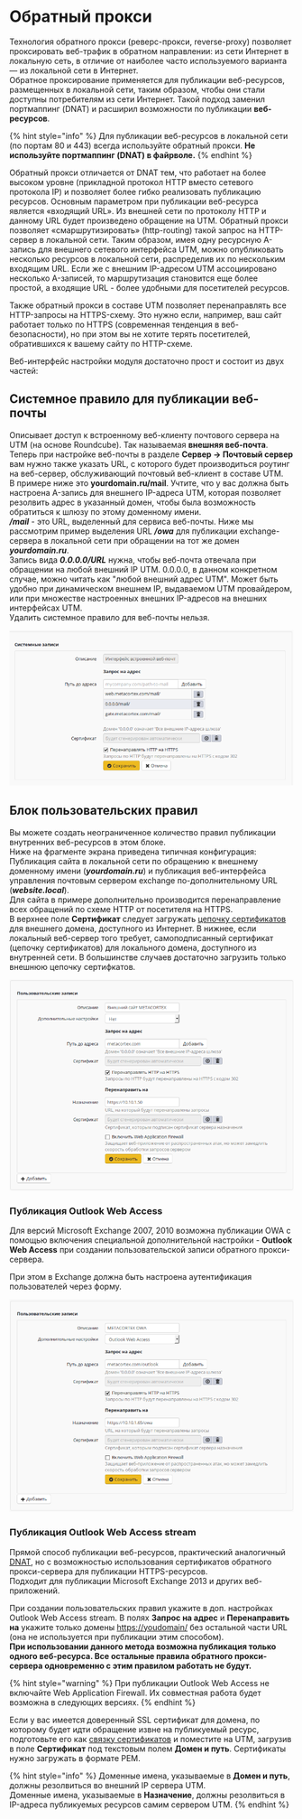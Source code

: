 # Обратный прокси

Технология обратного прокси (реверс-прокси, reverse-proxy) позволяет проксировать веб-трафик в обратном направлении: из сети Интернет в локальную сеть, в отличие от наиболее часто используемого варианта — из локальной сети в Интернет.\
Обратное проксирование применяется для публикации веб-ресурсов, размещенных в локальной сети, таким образом, чтобы они стали доступны потребителям из сети Интернет. Такой подход заменил портмаппинг (DNAT) и расширил возможности по публикации **веб-ресурсов**.

{% hint style="info" %}
Для публикации веб-ресурсов в локальной сети (по портам 80 и 443) всегда используйте обратный прокси. **Не используйте портмаппинг (DNAT) в файрволе.**
{% endhint %}

Обратный прокси отличается от DNAT тем, что работает на более высоком уровне (прикладной протокол HTTP вместо сетевого протокола IP) и позволяет более гибко реализовать публикацию ресурсов. Основным параметром при публикации веб-ресурса является «входящий URL». Из внешней сети по протоколу HTTP и данному URL будет произведено обращение на UTM. Обратный прокси позволяет «смаршрутизировать» (http-routing) такой запрос на HTTP-сервер в локальной сети. Таким образом, имея одну ресурсную A-запись для внешнего сетевого интерфейса UTM, можно опубликовать несколько ресурсов в локальной сети, распределив их по нескольким входящим URL. Если же с внешним IP-адресом UTM ассоциировано несколько A-записей, то маршрутизация становится еще более простой, а входящие URL - более удобными для посетителей ресурсов.

Также обратный прокси в составе UTM позволяет перенаправлять все HTTP-запросы на HTTPS-схему. Это нужно если, например, ваш сайт работает только по HTTPS (современная тенденция в веб-безопасности), но при этом вы не хотите терять посетителей, обратившихся к вашему сайту по HTTP-схеме.

Веб-интерфейс настройки модуля достаточно прост и состоит из двух частей:

## Системное правило для публикации веб-почты

Описывает доступ к встроенному веб-клиенту почтового сервера на UTM (на основе Roundcube). Так называемая **внешняя веб-почта**. Теперь при настройке веб-почты в разделе **Сервер -> Почтовый сервер** вам нужно также указать URL, с которого будет производиться роутинг на веб-сервер, обслуживающий почтовый веб-клиент в составе UTM.\
В примере ниже это **yourdomain.ru/mail**. Учтите, что у вас должна быть настроена A-запись для внешнего IP-адреса UTM, которая позволяет резолвить адрес в указанный домен, чтобы была возможность обратиться к шлюзу по этому доменному имени.\
_**/mail**_ - это URL, выделенный для сервиса веб-почты. Ниже мы рассмотрим пример выделения URL _**/owa**_ для публикации exchange-сервера в локальной сети при обращении на тот же домен _**yourdomain.ru**_.\
Запись вида _**0.0.0.0/URL**_ нужна, чтобы веб-почта отвечала при обращении на любой внешний IP UTM. 0.0.0.0, в данном конкретном случае, можно читать как "любой внешний адрес UTM". Может быть удобно при динамическом внешнем IP, выдаваемом UTM провайдером, или при множестве настроенных внешних IP-адресов на внешних интерфейсах UTM.\
Удалить системное правило для веб-почты нельзя.

![](../../attachments/4981432/6586619.png)

## Блок пользовательских правил

Вы можете создать неограниченное количество правил публикации внутренних веб-ресурсов в этом блоке.\
Ниже на фрагменте экрана приведена типичная конфигурация: Публикация сайта в локальной сети по обращению к внешнему доменному имени (_**yourdomain.ru**_) и публикация веб-интерфейса управления почтовым сервером exchange по-дополнительному URL (_**website.local**_).\
Для сайта в примере дополнительно производится перенаправление всех обращений по схеме HTTP от посетителя на HTTPS.\
В верхнее поле **Сертификат** следует загружать [цепочку сертификатов](../../popular-recipes/install-ssl-certificate-on-the-server.md) для внешнего домена, доступного из Интернет. В нижнее, если локальный веб-сервер того требует, самоподписанный сертификат (цепочку сертификатов) для локального домена, доступного из внутренней сети. В большинстве случаев достаточно загрузить только внешнюю цепочку сертифкатов.

![](../../attachments/4981432/6586621.png)

### Публикация Outlook Web Access

Для версий Microsoft Exchange 2007, 2010 возможна публикации OWA с помощью включения специальной дополнительной настройки - **Outlook Web Access** при создании пользовательской записи обратного прокси-сервера.

При этом в Exchange должна быть настроена аутентификация пользователей через форму.

![](../../attachments/4981432/6586622.png)

### Публикация Outlook Web Access stream

Прямой способ публикации веб-ресурсов, практический аналогичный [DNAT](../../publishing-resources/portmapping.md), но с возможностью использования сертификатов обратного прокси-сервера для публикации HTTPS-ресурсов.\
Подходит для публикации Microsoft Exchange 2013 и других веб-приложений.

При создании пользовательских правил укажите в доп. настройках Outlook Web Access stream. В полях **Запрос на адрес** и **Перенаправить на** укажите только домены [https://youdomain/](https://youdomain/) без остальной части URL (она не используется при публикации этим способом).\
**При использовании данного метода возможна публикация только одного веб-ресурса. Все остальные правила обратного прокси-сервера одновременно с этим правилом работать не будут.**

{% hint style="warning" %}
При публикации Outlook Web Access не включайте Web Application Firewall. Их совместная работа будет возможна в следующих версиях.
{% endhint %}

Если у вас имеется доверенный SSL сертификат для домена, по которому будет идти обращение извне на публикуемый ресурс, подготовьте его как [связку сертификатов](../../popular-recipes/install-ssl-certificate-on-the-server.md) и поместите на UTM, загрузив в поле **Сертификат** под текстовым полем **Домен и путь**. Сертификаты нужно загружать в формате PEM.

{% hint style="info" %}
Доменные имена, указываемые в **Домен и путь**, должны резолвиться во внешний IP сервера UTM. \
Доменные имена, указываемые в **Назначение**, должны резолвиться в IP-адреса публикуемых ресурсов самим сервером UTM.
{% endhint %}

